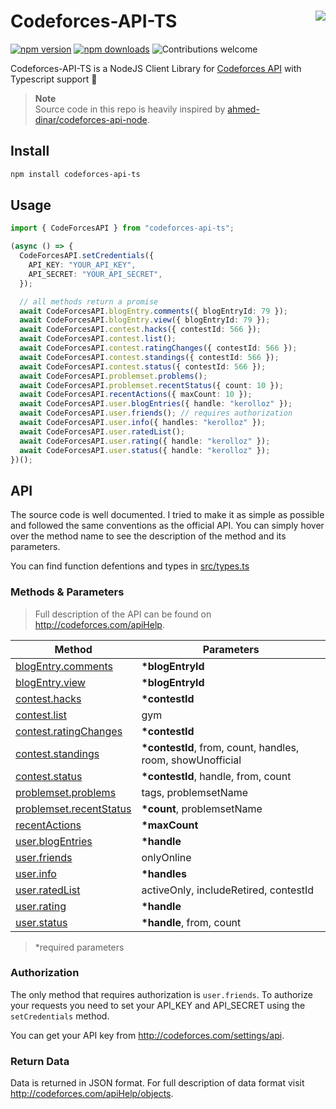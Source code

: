 # Codeforces-API-TS <a target="_blank" href="https://kounter.kerolloz.dev"><img align="right" src="https://t.ly/7DTrU" /></a>

[![npm version](https://badge.fury.io/js/codeforces-api-ts.svg)](https://www.npmjs.com/package/codeforces-api-ts)
[![npm downloads](https://img.shields.io/npm/dw/codeforces-api-ts)](https://www.npmjs.com/package/codeforces-api-ts)
![Contributions welcome](https://img.shields.io/badge/contributions-welcome-brightgreen.svg?style=flat)

Codeforces-API-TS is a NodeJS Client Library for [Codeforces API](http://codeforces.com/apiHelp) with Typescript support 💙

> **Note**  
> Source code in this repo is heavily inspired by [ahmed-dinar/codeforces-api-node](https://github.com/ahmed-dinar/codeforces-api-node).

## Install

```sh
npm install codeforces-api-ts
```

## Usage

```typescript
import { CodeForcesAPI } from "codeforces-api-ts";

(async () => {
  CodeForcesAPI.setCredentials({
    API_KEY: "YOUR_API_KEY",
    API_SECRET: "YOUR_API_SECRET",
  });

  // all methods return a promise
  await CodeForcesAPI.blogEntry.comments({ blogEntryId: 79 });
  await CodeForcesAPI.blogEntry.view({ blogEntryId: 79 });
  await CodeForcesAPI.contest.hacks({ contestId: 566 });
  await CodeForcesAPI.contest.list();
  await CodeForcesAPI.contest.ratingChanges({ contestId: 566 });
  await CodeForcesAPI.contest.standings({ contestId: 566 });
  await CodeForcesAPI.contest.status({ contestId: 566 });
  await CodeForcesAPI.problemset.problems();
  await CodeForcesAPI.problemset.recentStatus({ count: 10 });
  await CodeForcesAPI.recentActions({ maxCount: 10 });
  await CodeForcesAPI.user.blogEntries({ handle: "kerolloz" });
  await CodeForcesAPI.user.friends(); // requires authorization
  await CodeForcesAPI.user.info({ handles: "kerolloz" });
  await CodeForcesAPI.user.ratedList();
  await CodeForcesAPI.user.rating({ handle: "kerolloz" });
  await CodeForcesAPI.user.status({ handle: "kerolloz" });
})();

```

## API

The source code is well documented. I tried to make it as simple as possible and followed the same conventions as the official API. You can simply hover over the method name to see the description of the method and its parameters.

You can find function defentions and types in [src/types.ts](src/types.ts)

### Methods & Parameters

>Full description of the API can be found on <http://codeforces.com/apiHelp>.

| Method                                                                                   | Parameters                                                   |  
| ---------------------------------------------------------------------------------------- | ------------------------------------------------------------ |
| [blogEntry.comments](http://codeforces.com/apiHelp/methods#blogEntry.comments)           | **\*blogEntryId**                                            |
| [blogEntry.view](http://codeforces.com/apiHelp/methods#blogEntry.view)                   | **\*blogEntryId**                                            |
| [contest.hacks](http://codeforces.com/apiHelp/methods#contest.hacks)                     | **\*contestId**                                              |
| [contest.list](http://codeforces.com/apiHelp/methods#contest.list)                       | gym                                                          |
| [contest.ratingChanges](http://codeforces.com/apiHelp/methods#contest.ratingChanges)     | **\*contestId**                                              |
| [contest.standings](http://codeforces.com/apiHelp/methods#contest.standings)             | **\*contestId**, from, count, handles,  room, showUnofficial |
| [contest.status](http://codeforces.com/apiHelp/methods#contest.status)                   | **\*contestId**, handle, from, count                         |
| [problemset.problems](http://codeforces.com/apiHelp/methods#problemset.problems)         | tags, problemsetName                                         |
| [problemset.recentStatus](http://codeforces.com/apiHelp/methods#problemset.recentStatus) | **\*count**, problemsetName                                  |
| [recentActions](http://codeforces.com/apiHelp/methods#recentActions)                     | **\*maxCount**                                               |
| [user.blogEntries](http://codeforces.com/apiHelp/methods#user.blogEntries)               | **\*handle**                                                 |
| [user.friends](http://codeforces.com/apiHelp/methods#user.friends)                       | onlyOnline                                                   |
| [user.info](http://codeforces.com/apiHelp/methods#user.info)                             | **\*handles**                                                |
| [user.ratedList](http://codeforces.com/apiHelp/methods#user.ratedList)                   | activeOnly, includeRetired, contestId                        |
| [user.rating](http://codeforces.com/apiHelp/methods#user.rating)                         | **\*handle**                                                 |
| [user.status](http://codeforces.com/apiHelp/methods#user.status)                         | **\*handle**, from, count                                    |
>*required parameters

### Authorization

The only method that requires authorization is `user.friends`. To authorize your requests you need to set your API_KEY and API_SECRET using the `setCredentials` method.

You can get your API key from <http://codeforces.com/settings/api>.

### Return Data

Data is returned in JSON format. For full description of data format visit <http://codeforces.com/apiHelp/objects>.
